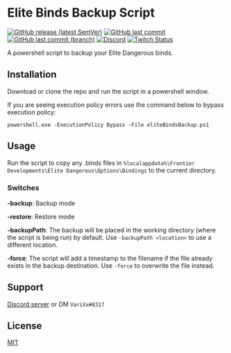 #  Elite Binds Backup Script

[![GitHub release (latest SemVer)](https://img.shields.io/github/v/release/aosterwyk/elite-binds-backup-script?sort=semver)](https://github.com/aosterwyk/elite-binds-backup-script/releases) [![GitHub last commit](https://img.shields.io/github/last-commit/aosterwyk/elite-binds-backup-script)](https://github.com/aosterwyk/elite-binds-backup-script/commits/master) [![GitHub last commit (branch)](https://img.shields.io/github/last-commit/aosterwyk/elite-binds-backup-script/dev?label=last%20commit%20%28dev%29)](https://github.com/aosterwyk/elite-binds-backup-script/commits/dev) [![Discord](https://img.shields.io/discord/90687557523771392?color=000000&label=%20&logo=discord)](https://discord.gg/QNppY7T) [![Twitch Status](https://img.shields.io/twitch/status/varixx?label=%20&logo=twitch)](https://twitch.tv/VariXx) 

A powershell script to backup your Elite Dangerous binds. 

## Installation

Download or clone the repo and run the script in a powershell window.

If you are seeing execution policy errors use the command below to bypass execution policy:

`powershell.exe -ExecutionPolicy Bypass -File eliteBindsBackup.ps1`

## Usage

Run the script to copy any .binds files in `%localappdata%\Frontier Developments\Elite Dangerous\Options\Bindings` to the current directory.

### Switches

**-backup**: Backup mode

**-restore**: Restore mode

**-backupPath**: The backup will be placed in the working directory (where the script is being run) by default. Use `-backupPath <location>` to use a different location. 

**-force**: The script will add a timestamp to the filename if the file already exists in the backup destination. Use `-force` to overwrite the file instead.

## Support

[Discord server](https://discord.gg/QNppY7T) or DM `VariXx#8317`

## License

[MIT](https://choosealicense.com/licenses/mit/)

